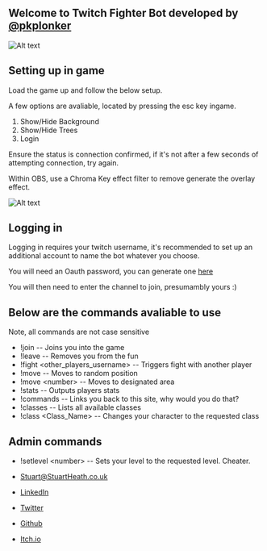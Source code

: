 ## Welcome to Twitch Fighter Bot developed by [@pkplonker](https://github.com/pkplonker/)

![Alt text]([http://full/path/to/img.jpg](https://github.com/pkplonker/TwitchGame/blob/gh-pages/twitchsnip2.JPG) "Title Image")


## Setting up in game

Load the game up and follow the below setup.

A few options are avaliable, located by pressing the esc key ingame.

1. Show/Hide Background
2. Show/Hide Trees
3. Login

Ensure the status is connection confirmed, if it's not after a few seconds of attempting connection, try again.

Within OBS, use a Chroma Key effect filter to remove generate the overlay effect.

![Alt text]([http://full/path/to/img.jpg](https://github.com/pkplonker/TwitchGame/blob/gh-pages/twitchsnip3.JPG) "OBS Setup")


## Logging in

Logging in requires your twitch username, it's recommended to set up an additional account to name the bot whatever you choose.

You will need an Oauth password, you can generate one [here](https://twitchapps.com/tmi/)

You will then need to enter the channel to join, presumambly yours :)



## Below are the commands avaliable to use

Note, all commands are not case sensitive

* !join -- Joins you into the game
* !leave -- Removes you from the fun
* !fight &lt;other_players_username&gt; -- Triggers fight with another player
* !move -- Moves to random position
* !move &lt;number&gt; -- Moves to designated area
* !stats -- Outputs players stats
* !commands -- Links you back to this site, why would you do that?
* !classes -- Lists all available classes
* !class &lt;Class_Name&gt; -- Changes your character to the requested class

  
## Admin commands

* !setlevel &lt;number&gt; -- Sets your level to the requested level. Cheater.

  
  
  
  
  
 * [Stuart@StuartHeath.co.uk](https://stuart@stuartheath.co.uk/)
 * [LinkedIn](https://linkedin.com/in/stuartheath1/) 
 * [Twitter](https://twitter.com/pkplonker) 
 * [Github](https://github.com/pkplonker/) 
 * [Itch.io](https://stuartheath.itch.io/)
